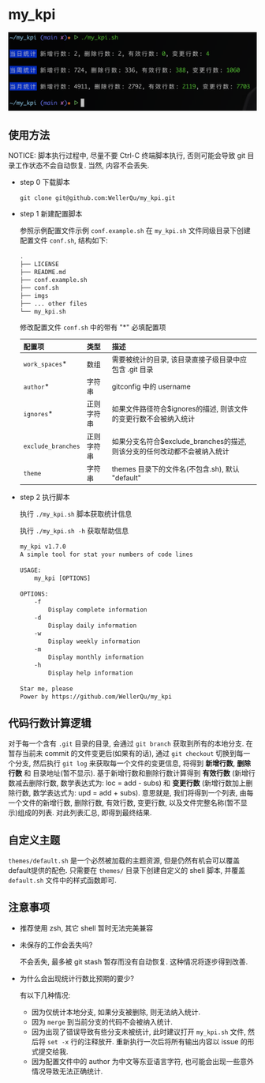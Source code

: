 # my_kpi

![示例](https://raw.githubusercontent.com/WellerQu/my_kpi/main/imgs/short_mode_preview.png)

## 使用方法

NOTICE: 脚本执行过程中, 尽量不要 Ctrl-C 终端脚本执行, 否则可能会导致 git 目录工作状态不会自动恢复. 当然, 内容不会丢失.

- step 0 下载脚本

  ```shell
  git clone git@github.com:WellerQu/my_kpi.git
  ```

- step 1 新建配置脚本

  参照示例配置文件示例 `conf.example.sh` 在 `my_kpi.sh` 文件同级目录下创建配置文件 `conf.sh`, 结构如下:

  ```shell
  .
  ├── LICENSE
  ├── README.md
  ├── conf.example.sh
  ├── conf.sh
  ├── imgs
  ├── ... other files
  └── my_kpi.sh
  ```

  修改配置文件 `conf.sh` 中的带有 "*" 必填配置项

  | 配置项 | 类型 | 描述 |
  | -- | -- | -- |
  | `work_spaces`* | 数组 | 需要被统计的目录, 该目录直接子级目录中应包含 .git 目录 |
  | `author`* | 字符串 | gitconfig 中的 username |
  | `ignores`* | 正则字符串 | 如果文件路径符合$ignores的描述, 则该文件的变更行数不会被纳入统计 |
  | `exclude_branches` | 正则字符串 | 如果分支名符合$exclude_branches的描述, 则该分支的任何改动都不会被纳入统计 |
  | `theme` | 字符串 | themes 目录下的文件名(不包含.sh), 默认 "default" |

- step 2 执行脚本

  执行 `./my_kpi.sh` 脚本获取统计信息

  执行 `./my_kpi.sh -h` 获取帮助信息

  ```text
  my_kpi v1.7.0
  A simple tool for stat your numbers of code lines

  USAGE:
      my_kpi [OPTIONS]

  OPTIONS:
      -f
          Display complete information
      -d
          Display daily information
      -w
          Display weekly information
      -m
          Display monthly information
      -h
          Display help information

  Star me, please
  Power by https://github.com/WellerQu/my_kpi
  ```

## 代码行数计算逻辑

对于每一个含有 `.git` 目录的目录, 会通过 `git branch` 获取到所有的本地分支. 在暂存当前未 commit 的文件变更后(如果有的话),
通过 `git checkout` 切换到每一个分支, 然后执行 `git log` 来获取每一个文件的变更信息, 将得到 **新增行数**, **删除行数** 和
目录地址(暂不显示). 基于新增行数和删除行数计算得到 **有效行数** (新增行数减去删除行数, 数学表达式为: loc = add - subs)
和 **变更行数** (新增行数加上删除行数, 数学表达式为: upd = add + subs). 意思就是, 我们将得到一个列表, 由每一个文件的新增行数, 删除行数,
有效行数, 变更行数, 以及文件完整名称(暂不显示)组成的列表. 对此列表汇总, 即得到最终结果.

## 自定义主题

`themes/default.sh` 是一个必然被加载的主题资源, 但是仍然有机会可以覆盖default提供的配色. 只需要在 `themes/` 目录下创建自定义的 shell
 脚本, 并覆盖 `default.sh` 文件中的样式函数即可.

## 注意事项

- 推荐使用 zsh, 其它 shell 暂时无法完美兼容

- 未保存的工作会丢失吗?

  不会丢失, 最多被 git stash 暂存而没有自动恢复. 这种情况将逐步得到改善.

- 为什么会出现统计行数比预期的要少?

  有以下几种情况:

  - 因为仅统计本地分支, 如果分支被删除, 则无法纳入统计.
  - 因为 `merge` 到当前分支的代码不会被纳入统计.
  - 因为出现了错误导致有些分支未被统计, 此时建议打开 `my_kpi.sh` 文件, 然后将 `set -x` 行的注释放开. 重新执行一次后将所有输出内容以 issue 的形式提交给我.
  - 因为配置文件中的 author 为中文等东亚语言字符, 也可能会出现一些意外情况导致无法正确统计.
